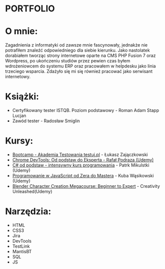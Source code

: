 # PORTFOLIO

<h1>O mnie:</h1>

Zagadnienia z informatyki od zawsze mnie fascynowały, jednakże nie potrafiłem znaleźć odpowiedniego dla siebie kierunku. Jako nastolatek dorabiałem tworząc strony internetowe oparte na CMS PHP Fusion 7 oraz Wordpress, po ukończeniu studiów przez pewien czas byłem wdrożeniowcem do systemu ERP oraz pracowałem w helpdesku jako linia trzeciego wsparcia. Zdażyło się mi się również pracować jako serwisant internetowy.

<h1>Książki:</h1>
<ul>
<li>Certyfikowany tester ISTQB. Poziom podstawowy - Roman Adam Stapp Lucjan </li>
<li>Zawód tester - Radosław Smiglin</li>
</ul>

<h1>Kursy:</h1>
<ul>
<li><a href="https://testuj.pl">Bootcamp - Akademia Testowania testuj.pl</a> - Łukasz Zajączkowski</li>
<li><a href="https://www.udemy.com/course/chrome-devtools-od-podstaw-do-eksperta/">Chrome DevTools: Od podstaw do Eksperta - Rafał Podraza (Udemy)</li>
<li><a href="https://www.udemy.com/course/kurs-c-sharp-od-podstaw">C# od podstaw - intensywny kurs programowania</a> - Patrk Mikulstki (Udemy)</li>
<li><a href="https://www.udemy.com/course/kurs-programowanie-w-javascript-od-zera-do-mastera">Programowanie w JavaScript od Zera do Mastera</a> - Kuba Wąsikowski (Udemy)</li>
<li><a href="https://www.udemy.com/course/blender-character-creation-megacourse-beginner-to-expert">Blender Character Creation Megacourse: Beginner to Expert</a> - Creativity Unleashed(Udemy)</li>
</ul>

<h1>Narzędzia:</h1>
<ul>
<li>HTML</li>
<li>CSS3</li>
<li>Jira</li>
<li>DevTools</li>
<li>TestLink</li>
<li>MantisBT</li>
<li>SQL</li>
<li>JS</li>

</ul>
